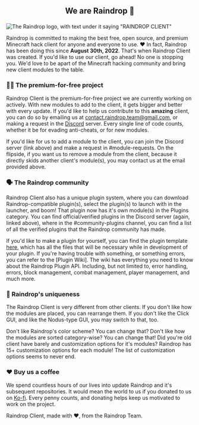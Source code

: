 ## <p align="center">We are Raindrop 👋</p>

![The Raindrop logo, with text under it saying "RAINDROP CLIENT"](https://user-images.githubusercontent.com/111155153/187543458-3833d032-ca60-42d5-a303-548b190d3852.png)

Raindrop is committed to making the best free, open source, and premium Minecraft hack client for anyone and everyone to use. ❤️ In fact, Raindrop has been doing this since **August 30th, 2022**. That's when Raindrop Client was created. If you'd like to use our client, go ahead! No one is stopping you. We'd love to be apart of the Minecraft hacking community and bring new client modules to the table.

### 👨‍💻 The premium-for-free project

Raindrop Client is the premium-for-free project we are currently working on actively. With new modules to add to the client, it gets bigger and better with every update. If you'd like to help us contribute to this **amazing** client, you can do so by emailing us at contact.raindrop.team@gmail.com, or making a request in the [Discord]() server. Every single line of code counts, whether it be for evading anti-cheats, or for new modules.

If you'd like for us to add a module to the client, you can join the Discord server (link above) and make a request in #module-requests. On the flipside, if you want us to remove a module from the client, because it directly skids another client's module(s), you may contact us at the email provided above.

### 🗣️ The Raindrop community

Raindrop Client also has a unique plugin system, where you can download Raindrop-compatible plugin(s), select the plugin(s) to launch with in the launcher, and boom! That plugin now has it's own module(s) in the Plugins category. You can find official/verified plugins in the Discord server (again, linked above), where in the #community-plugins channel, you can find a list of all the verified plugins that the Raindrop community has made.

If you'd like to make a plugin for yourself, you can find the plugin template [here](), which has all the files that will be necessary while in development of your plugin. If you're having trouble with something, or something errors, you can refer to the [Plugin Wiki]. The wiki has everything you need to know about the Raindrop Plugin API. Including, but not limited to, error handling, errors, block management, combat management, player management, and much more.

### 👀 Raindrop's uniqueness

The Raindrop Client is very different from other clients. If you don't like how the modules are placed, you can rearrange them. If you don't like the Click GUI, and like the Nodus-type GUI, you may switch to that, too.

Don't like Raindrop's color scheme? You can change that? Don't like how the modules are sorted category-wise? You can change that! Did you're old client have barely and customization options for it's modules? Raindrop has 15+ customization options for each module! The list of customization options seems to never end.

### ❤️ Buy us a coffee

We spend countless hours of our lives into update Raindrop and it's subsequent repositories. It would mean the world to us if you donated to us on [Ko-fi](https://ko-fi.com/raindrop_team). Every penny counts, and donating helps keep us motivated to work on the project.

Raindrop Client, made with ❤️, from the Raindrop Team.
